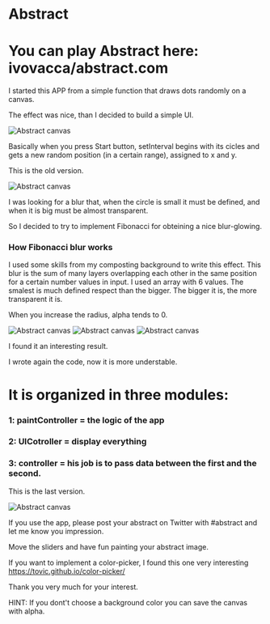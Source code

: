 # Abstract

<h1>You can play <strong>Abstract</strong> here: ivovacca/abstract.com</h1>


I started this APP from a simple function that draws dots randomly on a canvas.

The effect was nice, than I decided to build a simple UI.

![Abstract canvas](https://raw.githubusercontent.com/ivovacca/abstract/master/Examples/abstract.jpg?raw=true)

Basically when you press Start button, setInterval begins with its cicles and gets a new random position (in a certain range), assigned to x and y.

This is the old version.

![Abstract canvas](https://github.com/ivovacca/abstract/blob/master/Examples/abstract_5.jpg?raw=true)

I was looking for a blur that, when the circle is small it must be defined, and when it is big must be almost transparent.

So I decided to try to implement Fibonacci for obteining a nice blur-glowing.

<h3> How Fibonacci blur works</h3>

I used some skills from my composting background to write this effect. This blur is the sum of many layers overlapping each other in the same position for a certain number values in input. I used an array with 6 values. The smalest is much defined respect than the bigger. The bigger it is, the more transparent it is.

When you increase the radius, alpha tends to 0.

![Abstract canvas](https://raw.githubusercontent.com/ivovacca/abstract/master/Examples/Canvas%20(1).png?raw=true)
![Abstract canvas](https://raw.githubusercontent.com/ivovacca/abstract/master/Examples/Canvas%20(2).png?raw=true)
![Abstract canvas](https://raw.githubusercontent.com/ivovacca/abstract/master/Examples/Canvas%20(4).png?raw=true)

I found it an interesting result.

I wrote again the code, now it is more understable.

<h1>It is organized in three modules:</h1>

<h3>1: paintController = the logic of the app</h3>
<h3>2: UICotroller = display everything</h3>
<h3>3: controller = his job is to pass data between the first and the second.</h3>

This is the last version.

![Abstract canvas](https://raw.githubusercontent.com/ivovacca/abstract/master/Examples/UI%20version%201.1.jpg?raw=true)

If you use the app, please post your abstract on Twitter with #abstract and let me know you impression.

Move the sliders and have fun painting your abstract image.

If you want to implement a color-picker, I found this one very interesting https://tovic.github.io/color-picker/

Thank you very much for your interest.

HINT: If you dont't choose a background color you can save the canvas with alpha.
